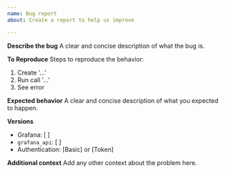 ```yaml
---
name: Bug report
about: Create a report to help us improve

---
```


**Describe the bug**
A clear and concise description of what the bug is.

**To Reproduce**
Steps to reproduce the behavior:
1. Create '...'
2. Run call '...'
3. See error

**Expected behavior**
A clear and concise description of what you expected to happen.

**Versions**
- Grafana: [ ]
- `grafana_api`: [ ]
- Authentication: [Basic] or [Token]

**Additional context**
Add any other context about the problem here.
